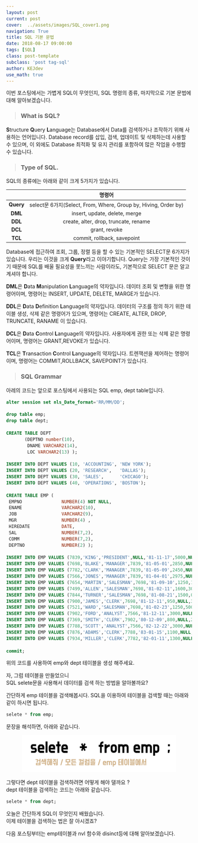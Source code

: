 ```yaml
---
layout: post
current: post
cover:  ../assets/images/SQL_cover1.png
navigation: True
title: SQL 기본 문법
date: 2018-08-17 09:00:00
tags: [SQL]
class: post-template
subclass: 'post tag-sql'
author: KEJdev
use_math: true
---  
```


이번 포스팅에서는 가볍게 SQL이 무엇인지, SQL 명령의 종류, 마지막으로 기본 문법에 대해 알아보겠습니다. 

> ### What is SQL?

 **S**tructure **Q**uery **L**anguage는 Database에서 Data를 검색하거나 조작하기 위해 사용하는 언어입니다. Database record를 삽입, 검색, 업데이트 및 삭제하는데 사용할 수 있으며, 이 외에도 Database 최적화 및 유지 관리를 포함하여 많은 작업을 수행할 수 있습니다.  
  
> ### Type of SQL.

SQL의 종류에는 아래와 같이 크게 5가지가 있습니다.  
  
|  <center></center> |  <center>명령어</center> | 
|:--------:|:--------:|
|**Query**| <center>select문 6가지(Select, From, Where, Group by, Hiving, Order by)</center> |
|**DML**| <center>insert, update, delete, merge</center> |
|**DDL**| <center>create, alter, drop, truncate, rename</center> |
|**DCL**| <center>grant, revoke</center> |
|**TCL**| <center> commit, rollback, savepoint</center> |


Database에 접근하여 조회, 그룹, 정렬 등을 할 수 있는 기본적인 SELECT문 6가지가 있습니다. 우리는 이것을 크게  **Query**라고 이야기합니다. Query는 가장 기본적인 것이기 때문에 SQL를 배울 필요성을 못느끼는 사람이라도, 기본적으로 SELECT 문은 알고 계셔야 합니다.  

**DML**은 **D**ata **M**anipulation **L**anguage의 약자입니다. 데이터 조회 및 변형을 위한 명령어이며, 명령어는 INSERT, UPDATE, DELETE, MARGE가 있습니다. 

**DDL**은 **D**ata **D**efinition **L**anguage의 약자입니다. 데이터의 구조를 정의 하기 위한 테이블 생성, 삭제 같은 명령어가 있으며, 명령어는 CREATE, ALTER, DROP, TRUNCATE, RANAME 이 있습니다. 

**DCL**은 **D**ata **C**ontrol **L**anguage의 약자입니다. 사용자에게 권한 또는 삭제 같은 명령어이며, 명령어는 GRANT,REVOKE가 있습니다. 

**TCL**은 **T**ransaction **C**ontrol **L**anguage의 약자입니다. 트렌잭션을 제어하는 명령어이며, 명령어는 COMMIT,ROLLBACK, SAVEPOINT가 있습니다.

> ### SQL Grammar

아레의 코드는 앞으로 포스팅에서 사용되는 SQL emp, dept table입니다.  

```sql
alter session set nls_Date_format='RR/MM/DD';

drop table emp;
drop table dept;

CREATE TABLE DEPT
       (DEPTNO number(10),
        DNAME VARCHAR2(14),
        LOC VARCHAR2(13) );

INSERT INTO DEPT VALUES (10, 'ACCOUNTING', 'NEW YORK');
INSERT INTO DEPT VALUES (20, 'RESEARCH',   'DALLAS');
INSERT INTO DEPT VALUES (30, 'SALES',      'CHICAGO');
INSERT INTO DEPT VALUES (40, 'OPERATIONS', 'BOSTON');

CREATE TABLE EMP (
 EMPNO               NUMBER(4) NOT NULL,
 ENAME               VARCHAR2(10),
 JOB                 VARCHAR2(9),
 MGR                 NUMBER(4) ,
 HIREDATE            DATE,
 SAL                 NUMBER(7,2),
 COMM                NUMBER(7,2),
 DEPTNO              NUMBER(2) );

INSERT INTO EMP VALUES (7839,'KING','PRESIDENT',NULL,'81-11-17',5000,NULL,10);
INSERT INTO EMP VALUES (7698,'BLAKE','MANAGER',7839,'81-05-01',2850,NULL,30);
INSERT INTO EMP VALUES (7782,'CLARK','MANAGER',7839,'81-05-09',2450,NULL,10);
INSERT INTO EMP VALUES (7566,'JONES','MANAGER',7839,'81-04-01',2975,NULL,20);
INSERT INTO EMP VALUES (7654,'MARTIN','SALESMAN',7698,'81-09-10',1250,1400,30);
INSERT INTO EMP VALUES (7499,'ALLEN','SALESMAN',7698,'81-02-11',1600,300,30);
INSERT INTO EMP VALUES (7844,'TURNER','SALESMAN',7698,'81-08-21',1500,0,30);
INSERT INTO EMP VALUES (7900,'JAMES','CLERK',7698,'81-12-11',950,NULL,30);
INSERT INTO EMP VALUES (7521,'WARD','SALESMAN',7698,'81-02-23',1250,500,30);
INSERT INTO EMP VALUES (7902,'FORD','ANALYST',7566,'81-12-11',3000,NULL,20);
INSERT INTO EMP VALUES (7369,'SMITH','CLERK',7902,'80-12-09',800,NULL,20);
INSERT INTO EMP VALUES (7788,'SCOTT','ANALYST',7566,'82-12-22',3000,NULL,20);
INSERT INTO EMP VALUES (7876,'ADAMS','CLERK',7788,'83-01-15',1100,NULL,20);
INSERT INTO EMP VALUES (7934,'MILLER','CLERK',7782,'82-01-11',1300,NULL,10);

commit;
```
위의 코드를 사용하여 emp와 dept 테이블을 생성 해주세요.

자, 그럼 테이블을 만들었으니   
SQL selete문을 사용해서 데이터를 검색 하는 방법을 알아볼까요?

간단하게 emp 테이블을 검색해봅시다.
SQL을 이용하여 테이블을 검색할 때는 아래와 같이 하시면 됩니다.

```sql
selete * from emp;
```
문장을 해석하면, 아래와 같습니다.  

<center><img src="/../assets/images/selete.png" width="420" height="100"></center>  

그렇다면 dept 테이블을 검색하려면 어떻게 해야 댈까요 ?  
dept 테이블을 검색하는 코드는 아래와 같습니다.  

```sql
selete * from dept;
```



오늘은 간단하게 SQL이 무엇인지 배웠습니다.  
이제 테이블을 검색하는 법은 잘 아시겠죠?  


다음 포스팅부터는 emp테이블과 nvl 함수와 disinct등에 대해 알아보겠습니다. 